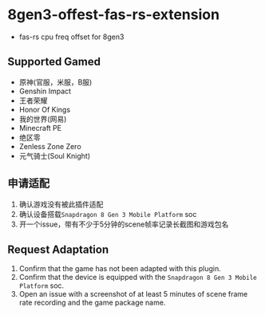 # **8gen3-offest-fas-rs-extension**

- fas-rs cpu freq offset for 8gen3

## **Supported Gamed**

- 原神(官服，米服，B服)
- Genshin Impact
- 王者荣耀
- Honor Of Kings
- 我的世界(网易)
- Minecraft PE
- 绝区零
- Zenless Zone Zero
- 元气骑士(Soul Knight)

## **申请适配**

1. 确认游戏没有被此插件适配
2. 确认设备搭载`Snapdragon 8 Gen 3 Mobile Platform` soc
3. 开一个issue，带有不少于5分钟的scene帧率记录长截图和游戏包名

## **Request Adaptation**

1. Confirm that the game has not been adapted with this plugin.
2. Confirm that the device is equipped with the `Snapdragon 8 Gen 3 Mobile Platform` soc.
3. Open an issue with a screenshot of at least 5 minutes of scene frame rate recording and the game package name.

